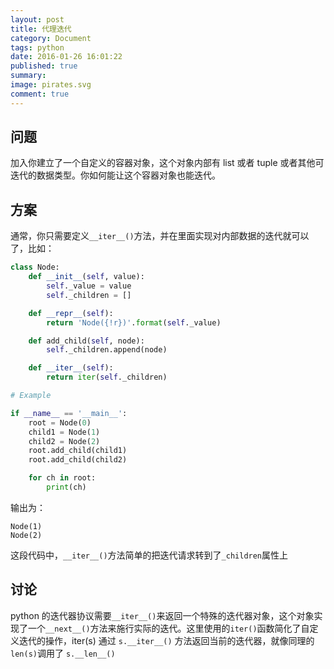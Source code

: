 ```yaml
---
layout: post
title: 代理迭代
category: Document
tags: python
date: 2016-01-26 16:01:22
published: true
summary: 
image: pirates.svg
comment: true
---
```


## 问题

加入你建立了一个自定义的容器对象，这个对象内部有 list 或者 tuple 或者其他可迭代的数据类型。你如何能让这个容器对象也能迭代。


## 方案

通常，你只需要定义`__iter__()`方法，并在里面实现对内部数据的迭代就可以了，比如：

```python
class Node:
    def __init__(self, value):
        self._value = value
        self._children = []

    def __repr__(self):
        return 'Node({!r})'.format(self._value)

    def add_child(self, node):
        self._children.append(node)

    def __iter__(self):
        return iter(self._children)

# Example

if __name__ == '__main__':
    root = Node(0)
    child1 = Node(1)
    child2 = Node(2)
    root.add_child(child1)
    root.add_child(child2)

    for ch in root:
        print(ch)

```

输出为：

```
Node(1)
Node(2)
```

这段代码中，`__iter__()`方法简单的把迭代请求转到了`_children`属性上

## 讨论

python 的迭代器协议需要`__iter__()`来返回一个特殊的迭代器对象，这个对象实现了一个`__next__()`方法来施行实际的迭代。这里使用的`iter()`函数简化了自定义迭代的操作，iter(s) 通过 `s.__iter__()` 方法返回当前的迭代器，就像同理的 `len(s)`调用了 `s.__len__()`
